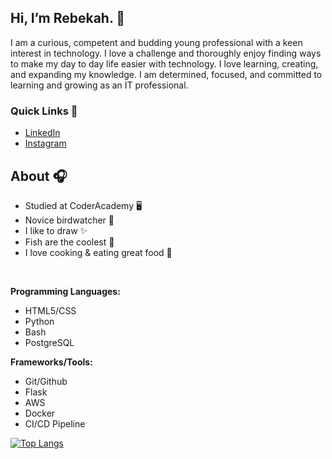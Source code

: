 ## Hi, I’m Rebekah. 👋

I am a curious, competent and budding young professional with a keen interest in technology. I love a challenge and thoroughly enjoy finding ways to make my day to day life easier with technology. I love learning, creating, and expanding my knowledge. I am determined, focused, and committed to learning and growing as an IT professional.

### Quick Links 👣
- [LinkedIn](http://www.linkedin.com/in/rebekah-heal)
- [Instagram](https://www.instagram.com/rheal3)

## About 🎧
- Studied at CoderAcademy 🖥
- Novice birdwatcher 🦉
- I like to draw ✨
- Fish are the coolest 🐡 
- I love cooking & eating great food 🍘

<br/>

**Programming Languages:**
- HTML5/CSS 
- Python 
- Bash 
- PostgreSQL

**Frameworks/Tools:**
- Git/Github 
- Flask 
- AWS 
- Docker 
- CI/CD Pipeline


[![Top Langs](https://github-readme-stats.vercel.app/api/top-langs/?username=rheal3&hide=objective-c%2B%2B&langs_count=10)](https://github.com/anuraghazra/github-readme-stats)

